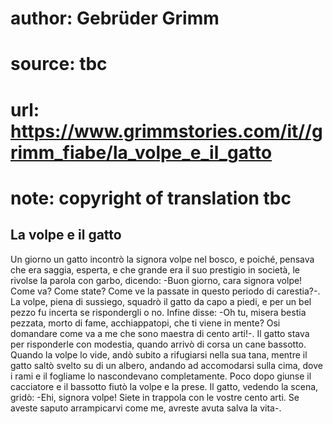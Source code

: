 # author: Gebrüder Grimm
# source: tbc
# url: https://www.grimmstories.com/it//grimm_fiabe/la_volpe_e_il_gatto
# note: copyright of translation tbc

## La volpe e il gatto 

Un giorno un gatto incontrò la signora volpe nel bosco, e poiché‚
pensava che era saggia, esperta, e che grande era il suo prestigio in
società, le rivolse la parola con garbo, dicendo: -Buon giorno, cara
signora volpe! Come va? Come state? Come ve la passate in questo periodo
di carestia?-. La volpe, piena di sussiego, squadrò il gatto da capo a
piedi, e per un bel pezzo fu incerta se rispondergli o no. Infine disse:
-Oh tu, misera bestia pezzata, morto di fame, acchiappatopi, che ti
viene in mente? Osi domandare come va a me che sono maestra di cento
arti!-. Il gatto stava per risponderle con modestia, quando arrivò di
corsa un cane bassotto. Quando la volpe lo vide, andò subito a
rifugiarsi nella sua tana, mentre il gatto saltò svelto su di un albero,
andando ad accomodarsi sulla cima, dove i rami e il fogliame lo
nascondevano completamente. Poco dopo giunse il cacciatore e il bassotto
fiutò la volpe e la prese. Il gatto, vedendo la scena, gridò: -Ehi,
signora volpe! Siete in trappola con le vostre cento arti. Se aveste
saputo arrampicarvi come me, avreste avuta salva la vita-.
